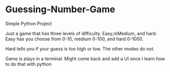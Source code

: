 # Guessing-Number-Game
Simple Python Project

Just a game that has three levels of difficulty. Easy,mMedium, and hard. Easy has you choose from 0-10, medium 0-100, and hard 0-1000.

Hard tells you if your guess is too high or low. The other modes do not. 

Game is plays in a terminal. Might come back and add a UI once I learn how to do that with python

